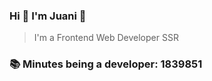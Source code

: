 ### Hi 👋 I&#39;m Juani 🦁

> I&#39;m a Frontend Web Developer SSR

### 📚 Minutes being a developer: 1839851
